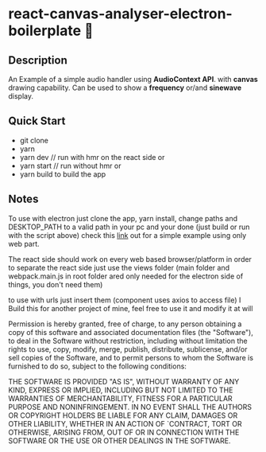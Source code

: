 # **react-canvas-analyser-electron-boilerplate** :stew:

## Description

An Example of a simple audio handler using **AudioContext API**. with **canvas** drawing capability. Can be used to show a **frequency** or/and **sinewave** display.

## Quick Start

-   git clone
-   yarn
-   yarn dev // run with hmr on the react side
    or
-   yarn start // run without hmr
    or
-   yarn build to build the app

## Notes

To use with electron just clone the app, yarn install, change paths and DESKTOP_PATH to a valid path in your pc and your done (just build or run with the script above)
check this [link](https://https://github.com/stevorated/react-canvas-analyser-web-boilerplate) out for a simple example using only web part.

The react side should work on every web based browser/platform
in order to separate the react side just use the views folder
(main folder and webpack.main.js in root folder ared only needed for the electron side of things, you don't need them)

to use with urls just insert them (component uses axios to access file)
I Build this for another project of mine, feel free to use it and modify it at will

Permission is hereby granted, free of charge, to any person obtaining a copy of this software and associated documentation files (the "Software"), to deal in the Software without restriction, including without limitation the rights to use, copy, modify, merge, publish, distribute, sublicense, and/or sell copies of the Software, and to permit persons to whom the Software is furnished to do so, subject to the following conditions:

THE SOFTWARE IS PROVIDED "AS IS", WITHOUT WARRANTY OF ANY KIND, EXPRESS OR IMPLIED, INCLUDING BUT NOT LIMITED TO THE WARRANTIES OF MERCHANTABILITY, FITNESS FOR A PARTICULAR PURPOSE AND NONINFRINGEMENT. IN NO EVENT SHALL THE AUTHORS OR COPYRIGHT HOLDERS BE LIABLE FOR ANY CLAIM, DAMAGES OR OTHER LIABILITY, WHETHER IN AN ACTION OF `CONTRACT, TORT OR OTHERWISE, ARISING FROM, OUT OF OR IN CONNECTION WITH THE SOFTWARE OR THE USE OR OTHER DEALINGS IN THE SOFTWARE.
